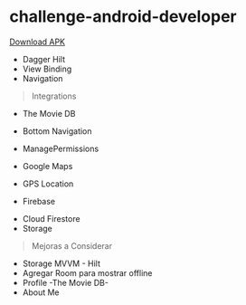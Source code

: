 # challenge-android-developer

[Download APK]()

* Dagger Hilt
* View Binding
* Navigation

> Integrations
* The Movie DB
* Bottom Navigation
* ManagePermissions

* Google Maps
- GPS Location

* Firebase
- Cloud Firestore
- Storage

> Mejoras a Considerar
* Storage MVVM - Hilt
* Agregar Room para mostrar offline
* Profile -The Movie DB-
* About Me